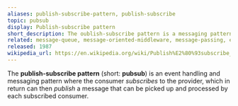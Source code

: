 ```yaml
---
aliases: publish-subscribe-pattern, publish-subscribe
topic: pubsub
display: Publish-subscribe pattern
short_description: The oublish-subscribe pattern is a messaging pattern where the consumer subscribes to the provider.
related: message-queue, message-oriented-middleware, message-passing, event-bus, event-handlers, event-listener, message-bus, event-sourcing, observer-pattern, event-driven-programming
released: 1987
wikipedia_url: https://en.wikipedia.org/wiki/Publish%E2%80%93subscribe_pattern
---
```

The **publish-subscribe pattern** (short: **pubsub**) is an event handling and messaging pattern where the consumer _subscribes_ to the provider, which in return can then _publish_ a message that can be picked up and processed by each subscribed consumer.
